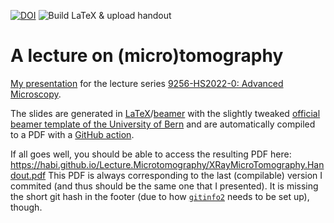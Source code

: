 [![DOI](https://zenodo.org/badge/162259004.svg)](https://zenodo.org/badge/latestdoi/162259004) ![Build LaTeX & upload handout](https://github.com/habi/Lecture.Microtomography/workflows/Build%20LaTeX%20&%20upload%20handout/badge.svg)

# A lecture on (micro)tomography

[My presentation](https://ilias.unibe.ch/goto_ilias3_unibe_sess_2466944.html) for the lecture series [9256-HS2022-0: Advanced Microscopy](https://ilias.unibe.ch/goto_ilias3_unibe_crs_2466916.html).

The slides are generated in [LaTeX](https://www.latex-project.org/)/[beamer](https://bitbucket.org/rivanvx/beamer/wiki/Home) with the slightly tweaked [official beamer template of the University of Bern](http://intern.unibe.ch/dienstleistungen/corporate_design_und_vorlagen/praesentationen/index_ger.html) and are automatically compiled to a PDF with a [GitHub action](https://github.com/xu-cheng/latex-action).

If all goes well, you should be able to access the resulting PDF here: https://habi.github.io/Lecture.Microtomography/XRayMicroTomography.Handout.pdf
This PDF is always corresponding to the last (compilable) version I commited (and thus should be the same one that I presented).
It is missing the short git hash in the footer (due to how [`gitinfo2`](https://www.ctan.org/pkg/gitinfo2) needs to be set up), though.